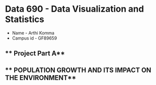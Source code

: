 # **Data 690 - Data Visualization and Statistics**

- Name - Arthi Komma
- Campus id - GF89659

## ** Project Part A**

## ** POPULATION GROWTH AND ITS IMPACT ON THE ENVIRONMENT**

